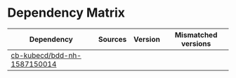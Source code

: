 # Dependency Matrix

Dependency | Sources | Version | Mismatched versions
---------- | ------- | ------- | -------------------
[cb-kubecd/bdd-nh-1587150014](https://github.com/cb-kubecd/bdd-nh-1587150014.git) |  | []() | 
